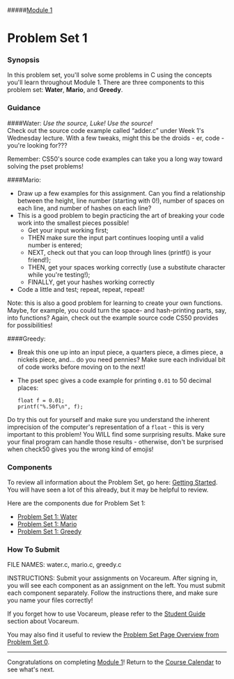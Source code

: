 #####[Module 1](../..)

# Problem Set 1

### Synopsis
In this problem set, you'll solve some problems in C using the concepts you'll learn throughout Module 1. There are three components to this problem set: **Water**, **Mario**, and **Greedy**.

### Guidance
####Water:
<em>Use the source, Luke! Use the source!</em><br>
Check out the source code example called “adder.c” under Week 1's Wednesday lecture. With a few tweaks, might this be the droids - er, code - you're looking for???

Remember: CS50's source code examples can take you a long way toward solving the pset problems!

####Mario:
* Draw up a few examples for this assignment. Can you find a relationship between the height, line number (starting with 0!), number of spaces on each line, and number of hashes on each line?
* This is a good problem to begin practicing the art of breaking your code work into the smallest pieces possible!
  - Get your input working first;
  - THEN make sure the input part continues looping until a valid number is entered;
  - NEXT, check out that you can loop through lines (printf() is your friend!);
  - THEN, get your spaces working correctly (use a substitute character while you're testing!);
  - FINALLY, get your hashes working correctly
* Code a little and test; repeat, repeat, repeat!

Note: this is also a good problem for learning to create your own functions. Maybe, for example, you could turn the space- and hash-printing parts, say, into functions? Again, check out the example source code CS50 provides for possibilities!

####Greedy:
* Break this one up into an input piece, a quarters piece, a dimes piece, a nickels piece, and... do you need pennies? Make sure each individual bit of code works before moving on to the next!
* The pset spec gives a code example for printing `0.01` to 50 decimal places:

  ```
  float f = 0.01;
  printf("%.50f\n", f);
  ```
Do try this out for yourself and make sure you understand the inherent imprecision of the computer's representation of a `float` - this is very important to this problem! You WILL find some surprising results. Make sure your final program can handle those results - otherwise, don't be surprised when check50  gives you the wrong kind of emojis!

### Components
To review all information about the Problem Set, go here: <a href="http://cdn.cs50.net/2015/fall/psets/1/pset1/pset1.html#getting_started" target="_blank">Getting Started</a>. You will have seen a lot of this already, but it may be helpful to review.

Here are the components due for Problem Set 1:
* <a href="http://cdn.cs50.net/2015/fall/psets/1/pset1/pset1.html#smart_water" target="_blank">Problem Set 1: Water</a>
* <a href="http://cdn.cs50.net/2015/fall/psets/1/pset1/pset1.html#itsa_mario" target="_blank">Problem Set 1: Mario</a>
* <a href="http://cdn.cs50.net/2015/fall/psets/1/pset1/pset1.html#time_for_change" target="_blank">Problem Set 1: Greedy</a>


### How To Submit 

FILE NAMES: water.c, mario.c, greedy.c

INSTRUCTIONS: Submit your assignments on Vocareum. After signing in, you will see each component as an assignment on the left. You must submit each component separately. Follow the instructions there, and make sure you name your files correctly!

If you forget how to use Vocareum, please refer to the <a href="https://docs.google.com/document/d/19HIMxU_RtVV0PcGpuL71KmAoQh-KTgyPGpWWLcmwo58/edit?usp=sharing" target="_blank">Student Guide</a> section about Vocareum.

You may also find it useful to review the <a href="https://github.com/Launch-Code/cs50x-live-2016/blob/master/calendar/module0/problem-set/README.md" target="_blank">Problem Set Page Overview from Problem Set 0</a>.

***
Congratulations on completing [Module 1](../..)! Return to the [Course Calendar](../../../../..) to see what's next.
